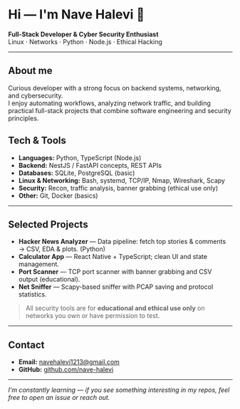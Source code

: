 # Hi — I'm Nave Halevi 👋

**Full-Stack Developer & Cyber Security Enthusiast**  
Linux · Networks · Python · Node.js · Ethical Hacking

---

## About me
Curious developer with a strong focus on backend systems, networking, and cybersecurity.  
I enjoy automating workflows, analyzing network traffic, and building practical full-stack projects that combine software engineering and security principles.

## Tech & Tools
- **Languages:** Python, TypeScript (Node.js)
- **Backend:** NestJS / FastAPI concepts, REST APIs
- **Databases:** SQLite, PostgreSQL (basic)
- **Linux & Networking:** Bash, systemd, TCP/IP, Nmap, Wireshark, Scapy
- **Security:** Recon, traffic analysis, banner grabbing (ethical use only)
- **Other:** Git, Docker (basics)

---

## Selected Projects
- **Hacker News Analyzer** — Data pipeline: fetch top stories & comments → CSV, EDA & plots. (Python)  
- **Calculator App** — React Native + TypeScript; clean UI and state management.  
- **Port Scanner** — TCP port scanner with banner grabbing and CSV output (educational).  
- **Net Sniffer** — Scapy-based sniffer with PCAP saving and protocol statistics.

> All security tools are for **educational and ethical use only** on networks you own or have permission to test.

---

## Contact
- **Email:** navehalevi1213@gmail.com  
- **GitHub:** [github.com/nave-halevi](https://github.com/nave-halevi)

---

_I’m constantly learning — if you see something interesting in my repos, feel free to open an issue or reach out._

